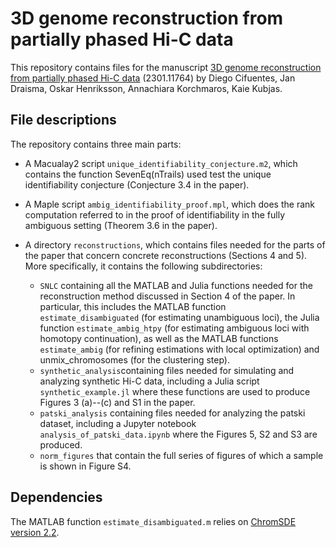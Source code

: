 # 3D genome reconstruction from partially phased Hi-C data
This repository contains files for the manuscript [3D genome reconstruction from partially phased Hi-C data](https://arxiv.org/abs/2301.11764) (2301.11764) by Diego Cifuentes, Jan Draisma, Oskar Henriksson, Annachiara Korchmaros, Kaie Kubjas.

## File descriptions

The repository contains three main parts:

* A Macualay2 script `unique_identifiability_conjecture.m2`, which contains the function SevenEq(nTrails) used test the unique identifiability conjecture (Conjecture 3.4 in the paper).

* A Maple script `ambig_identifiability_proof.mpl`, which does the rank computation referred to in the proof of identifiability in the fully ambiguous setting (Theorem 3.6 in the paper).

* A directory `reconstructions`, which contains files needed for the parts of the paper that concern concrete reconstructions (Sections 4 and 5). More specifically, it contains the following subdirectories:
  * `SNLC` containing all the MATLAB and Julia functions needed for the reconstruction method discussed in Section 4 of the paper. In particular, this includes the MATLAB function `estimate_disambiguated` (for estimating unambiguous loci), the Julia function `estimate_ambig_htpy` (for estimating ambiguous loci with homotopy continuation), as well as the MATLAB functions `estimate_ambig`  (for refining estimations with local optimization) and unmix_chromosomes (for the clustering step). 
  * `synthetic_analysis`containing files needed for simulating and analyzing synthetic Hi-C data, including a Julia script `synthetic_example.jl` where these functions are used to produce Figures 3 (a)--(c) and S1 in the paper.
  * `patski_analysis` containing files needed for analyzing the patski dataset, including a Jupyter notebook `analysis_of_patski_data.ipynb` where the Figures 5, S2 and S3 are produced.
  * `norm_figures` that contain the full series of figures of which a sample is shown in Figure S4.
  
## Dependencies

The MATLAB function `estimate_disambiguated.m` relies on [ChromSDE version 2.2](http://glab.hzau.edu.cn/subpages/RESOURCES/softwares.php).
  
